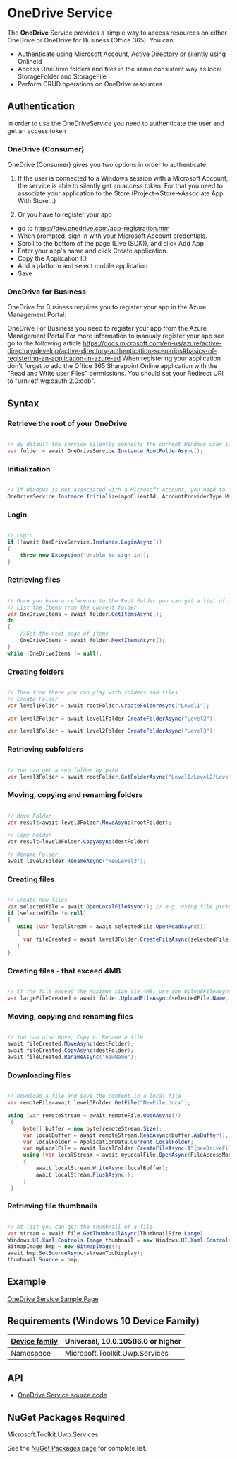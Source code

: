 # OneDrive Service

The **OneDrive** Service provides a simple way to access resources on either OneDrive or OneDrive for Business (Office 365).  You can:

* Authenticate using Microsoft Account, Active Directory or silently using OnlineId
* Access OneDrive folders and files in the same consistent way as local StorageFolder and StorageFile
* Perform CRUD operations on OneDrive resources

## Authentication

In order to use the OneDriveService you need to authenticate the user and get an access token

### OneDrive (Consumer)

OneDrive (Consumer) gives you two options in order to authenticate:

1) If the user is connected to a Windows session with a Microsoft Account, the service is able to silently get an access token.
    For that you need to associate your application to the Store (Project->Store->Associate App With Store...)

2) Or you have to register your app
  - go to https://dev.onedrive.com/app-registration.htm
  - When prompted, sign in with your Microsoft Account credentials.
  - Scroll to the bottom of the page (Live (SDK)), and click Add App
  - Enter your app's name and click Create application.
  - Copy the Application ID
  - Add a platform and select mobile application
  - Save

### OneDrive for Business

OneDrive for Business requires you to register your app in the Azure Management Portal:

OneDrive For Business you need to register your app from the Azure Management Portal
For more information to manualy register your app see go to the following article
https://docs.microsoft.com/en-us/azure/active-directory/develop/active-directory-authentication-scenarios#basics-of-registering-an-application-in-azure-ad
When registering your application don't forget to add the Office 365 Sharepoint Online application with the "Read and Write user Files" permissions. You should set your Redirect URI to "urn:ietf:wg:oauth:2.0:oob".


## Syntax

### Retrieve the root of your OneDrive

```csharp

// By default the service silently connects the current Windows user if Windows is associated with a Microsoft Account
var folder = await OneDriveService.Instance.RootFolderAsync();

```

### Initialization

```csharp

// if Windows is not associated with a Microsoft Account, you need to initialize the service using an authentication provider AccountProviderType.Msa or AccountProviderType.Adal
OneDriveService.Instance.Initialize(appClientId, AccountProviderType.Msa, OneDriveScopes.OfflineAccess | OneDriveScopes.ReadWrite);

```

### Login

```csharp

// Login
if (!await OneDriveService.Instance.LoginAsync())
{
    throw new Exception("Unable to sign in");
}

```

### Retrieving files

```csharp

// Once you have a reference to the Root Folder you can get a list of all items
// List the Items from the current folder
var OneDriveItems = await folder.GetItemsAsync();
do
{
	//Get the next page of items
    OneDriveItems = await folder.NextItemsAsync();   
}
while (OneDriveItems != null);

```

### Creating folders

```csharp

// Then from there you can play with folders and files
// Create Folder
var level1Folder = await rootFolder.CreateFolderAsync("Level1");

var level2Folder = await level1Folder.CreateFolderAsync("Level2");

var level3Folder = await level2Folder.CreateFolderAsync("Level3");

```

### Retrieving subfolders

```csharp

// You can get a sub folder by path
var level3Folder = await rootFolder.GetFolderAsync("Level1/Level2/Level3");

```

### Moving, copying and renaming folders

```csharp

// Move Folder
var result=await level3Folder.MoveAsync(rootFolder);

// Copy Folder
Var result=level3Folder.CopyAsync(destFolder)

// Rename Folder
await level3Folder.RenameAsync("NewLevel3");

```

### Creating files

```csharp

// Create new files
var selectedFile = await OpenLocalFileAsync(); // e.g. using file picker
if (selectedFile != null)
{
   using (var localStream = await selectedFile.OpenReadAsync())
   {
     var fileCreated = await level3Folder.CreateFileAsync(selectedFile.Name, CreationCollisionOption.GenerateUniqueName, localStream);
   }
}

```

### Creating files - that exceed 4MB

```csharp

// If the file exceed the Maximum size (ie 4MB) use the UploadFileAsync method instead
var largeFileCreated = await folder.UploadFileAsync(selectedFile.Name, localStream, CreationCollisionOption.GenerateUniqueName, 320 * 1024);

```

### Moving, copying and renaming files

```csharp

// You can also Move, Copy or Rename a file
await fileCreated.MoveAsync(destFolder);
await fileCreated.CopyAsync(destFolder);
await fileCreated.RenameAsync("newName");

```

### Downloading files

```csharp

// Download a file and save the content in a local file
var remoteFile=await level3Folder.GetFile("NewFile.docx"); 

using (var remoteStream = await remoteFile.OpenAsync())
 {
     byte[] buffer = new byte[remoteStream.Size];
     var localBuffer = await remoteStream.ReadAsync(buffer.AsBuffer(), (uint)remoteStream.Size, InputStreamOptions.ReadAhead);
	 var localFolder = ApplicationData.Current.LocalFolder;
     var myLocalFile = await localFolder.CreateFileAsync($"{oneDriveFile.Name}", CreationCollisionOption.GenerateUniqueName);
     using (var localStream = await myLocalFile.OpenAsync(FileAccessMode.ReadWrite))
     {
         await localStream.WriteAsync(localBuffer);
         await localStream.FlushAsync();
     }
 }

```

### Retrieving file thumbnails

```csharp

// At last you can get the thumbnail of a file
var stream = await file.GetThumbnailAsync(ThumbnailSize.Large)
Windows.UI.Xaml.Controls.Image thumbnail = new Windows.UI.Xaml.Controls.Image();
BitmapImage bmp = new BitmapImage();
await bmp.SetSourceAsync(streamTodDisplay);
thumbnail.Source = bmp;

```
  
## Example

[OneDrive Service Sample Page](https://github.com/Microsoft/UWPCommunityToolkit/tree/master/Microsoft.Toolkit.Uwp.SampleApp/SamplePages/OneDrive%20Service)

## Requirements (Windows 10 Device Family)

| [Device family](http://go.microsoft.com/fwlink/p/?LinkID=526370) | Universal, 10.0.10586.0 or higher |
| --- | --- |
| Namespace | Microsoft.Toolkit.Uwp.Services |

## API

* [OneDrive Service source code](https://github.com/Microsoft/UWPCommunityToolkit/tree/master/Microsoft.Toolkit.Uwp.Services/Services/OneDrive)


## NuGet Packages Required

Microsoft.Toolkit.Uwp.Services

See the [NuGet Packages page](../Nuget-Packages.md) for complete list.
